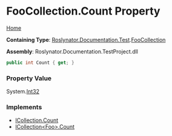 # FooCollection\.Count Property

[Home](../../../../../README.md)

**Containing Type**: [Roslynator.Documentation.Test](../../README.md)\.[FooCollection](../README.md)

**Assembly**: Roslynator\.Documentation\.TestProject\.dll

```csharp
public int Count { get; }
```

### Property Value

System\.[Int32](https://docs.microsoft.com/en-us/dotnet/api/system.int32)

### Implements

* [ICollection.Count](https://docs.microsoft.com/en-us/dotnet/api/system.collections.icollection.count)
* [ICollection\<Foo>.Count](https://docs.microsoft.com/en-us/dotnet/api/system.collections.generic.icollection-1.count)
